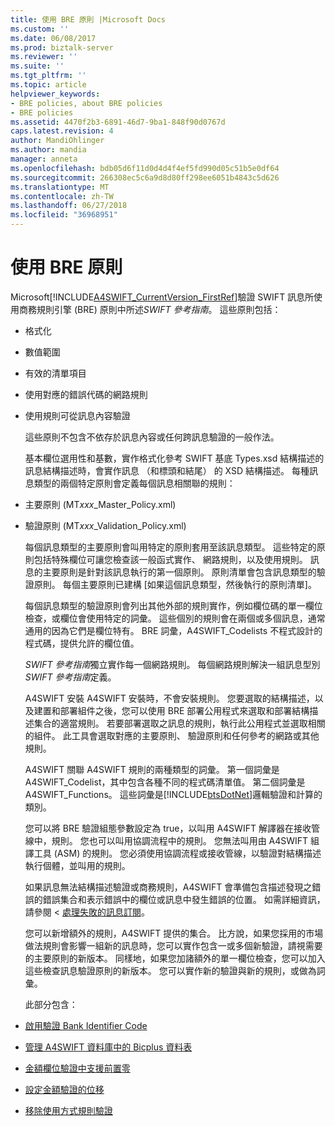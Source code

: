 ```yaml
---
title: 使用 BRE 原則 |Microsoft Docs
ms.custom: ''
ms.date: 06/08/2017
ms.prod: biztalk-server
ms.reviewer: ''
ms.suite: ''
ms.tgt_pltfrm: ''
ms.topic: article
helpviewer_keywords:
- BRE policies, about BRE policies
- BRE policies
ms.assetid: 4470f2b3-6891-46d7-9ba1-848f90d0767d
caps.latest.revision: 4
author: MandiOhlinger
ms.author: mandia
manager: anneta
ms.openlocfilehash: bdb05d6f11d0d4d4f4ef5fd990d05c51b5e0df64
ms.sourcegitcommit: 266308ec5c6a9d8d80ff298ee6051b4843c5d626
ms.translationtype: MT
ms.contentlocale: zh-TW
ms.lasthandoff: 06/27/2018
ms.locfileid: "36968951"
---
```

# <a name="working-with-bre-policies"></a>使用 BRE 原則
Microsoft[!INCLUDE[A4SWIFT_CurrentVersion_FirstRef](../../includes/a4swift-currentversion-firstref-md.md)]驗證 SWIFT 訊息所使用商務規則引擎 (BRE) 原則中所述*SWIFT 參考指南*。 這些原則包括：  

- 格式化  

- 數值範圍  

- 有效的清單項目  

- 使用對應的錯誤代碼的網路規則  

- 使用規則可從訊息內容驗證  

  這些原則不包含不依存於訊息內容或任何跨訊息驗證的一般作法。  

  基本欄位選用性和基數，實作格式化參考 SWIFT 基底 Types.xsd 結構描述的訊息結構描述時，會實作訊息 （和標頭和結尾） 的 XSD 結構描述。 每種訊息類型的兩個特定原則會定義每個訊息相關聯的規則：  

- 主要原則 (MT*xxx*_Master_Policy.xml)  

- 驗證原則 (MT*xxx*_Validation_Policy.xml)  

  每個訊息類型的主要原則會叫用特定的原則套用至該訊息類型。 這些特定的原則包括特殊欄位可讓您檢查該一般函式實作、 網路規則，以及使用規則。 訊息的主要原則是針對該訊息執行的第一個原則。 原則清單會包含訊息類型的驗證原則。 每個主要原則已建構 [如果這個訊息類型，然後執行的原則清單]。  

  每個訊息類型的驗證原則會列出其他外部的規則實作，例如欄位碼的單一欄位檢查，或欄位會使用特定的詞彙。 這些個別的規則會在兩個或多個訊息，通常通用的因為它們是欄位特有。 BRE 詞彙，A4SWIFT_Codelists 不程式設計的程式碼，提供允許的欄位值。  

  *SWIFT 參考指南*獨立實作每一個網路規則。 每個網路規則解決一組訊息型別*SWIFT 參考指南*定義。  

  A4SWIFT 安裝 A4SWIFT 安裝時，不會安裝規則。 您要選取的結構描述，以及建置和部署組件之後，您可以使用 BRE 部署公用程式來選取和部署結構描述集合的適當規則。 若要部署選取之訊息的規則，執行此公用程式並選取相關的組件。 此工具會選取對應的主要原則、 驗證原則和任何參考的網路或其他規則。  

  A4SWIFT 關聯 A4SWIFT 規則的兩種類型的詞彙。 第一個詞彙是 A4SWIFT_Codelist，其中包含各種不同的程式碼清單值。 第二個詞彙是 A4SWIFT_Functions。 這些詞彙是[!INCLUDE[btsDotNet](../../includes/btsdotnet-md.md)]邏輯驗證和計算的類別。  

  您可以將 BRE 驗證組態參數設定為 true，以叫用 A4SWIFT 解譯器在接收管線中，規則。 您也可以叫用協調流程中的規則。 您無法叫用由 A4SWIFT 組譯工具 (ASM) 的規則。 您必須使用協調流程或接收管線，以驗證對結構描述執行個體，並叫用的規則。  

  如果訊息無法結構描述驗證或商務規則，A4SWIFT 會準備包含描述發現之錯誤的錯誤集合和表示錯誤中的欄位或訊息中發生錯誤的位置。 如需詳細資訊，請參閱 <<c0> [ 處理失敗的訊息訂閱](../../adapters-and-accelerators/accelerator-swift/working-with-failed-message-subscriptions.md)。  

  您可以新增額外的規則，A4SWIFT 提供的集合。 比方說，如果您採用的市場做法規則會影響一組新的訊息時，您可以實作包含一或多個新驗證，請視需要的主要原則的新版本。 同樣地，如果您加諸額外的單一欄位檢查，您可以加入這些檢查訊息驗證原則的新版本。 您可以實作新的驗證與新的規則，或做為詞彙。  

  此部分包含：  

- [啟用驗證 Bank Identifier Code](../../adapters-and-accelerators/accelerator-swift/enabling-validation-of-bank-identifier-codes.md)  

- [管理 A4SWIFT 資料庫中的 Bicplus 資料表](../../adapters-and-accelerators/accelerator-swift/managing-the-bicplus-table-in-the-a4swift-database.md)  

- [金額欄位驗證中支援前置零](../../adapters-and-accelerators/accelerator-swift/supporting-leading-zeros-in-amount-field-validations.md)  

- [設定金額驗證的位移](../../adapters-and-accelerators/accelerator-swift/setting-offsets-for-amount-validation.md)  

- [移除使用方式規則驗證](../../adapters-and-accelerators/accelerator-swift/removing-usage-rule-validation.md)
